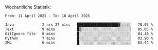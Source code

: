 
Wöchentliche Statistik:
<!--START_SECTION:waka-->

```txt
From: 11 April 2025 - To: 18 April 2025

Java             2 hrs 27 mins   ███████████████████▓░░░░░   78.97 %
Text             9 mins          █▒░░░░░░░░░░░░░░░░░░░░░░░   05.05 %
GitIgnore file   8 mins          █░░░░░░░░░░░░░░░░░░░░░░░░   04.40 %
Python           7 mins          █░░░░░░░░░░░░░░░░░░░░░░░░   03.90 %
XML              6 mins          █░░░░░░░░░░░░░░░░░░░░░░░░   03.44 %
```

<!--END_SECTION:waka-->
